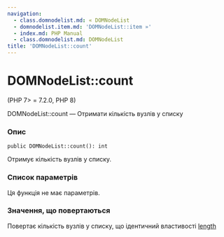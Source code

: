 ```yaml
---
navigation:
  - class.domnodelist.md: « DOMNodeList
  - domnodelist.item.md: 'DOMNodeList::item »'
  - index.md: PHP Manual
  - class.domnodelist.md: DOMNodeList
title: 'DOMNodeList::count'
---
```

# DOMNodeList::count

(PHP 7> = 7.2.0, PHP 8)

DOMNodeList::count — Отримати кількість вузлів у списку

### Опис

```methodsynopsis
public DOMNodeList::count(): int
```

Отримує кількість вузлів у списку.

### Список параметрів

Ця функція не має параметрів.

### Значення, що повертаються

Повертає кількість вузлів у списку, що ідентичний властивості [length](class.domnodelist.md#domnodelist.props.length)
